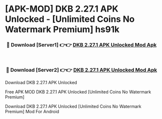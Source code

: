 # [APK-MOD] DKB 2.27.1 APK Unlocked - [Unlimited Coins No Watermark Premium] hs91k



<div align="center">
<h3>🔴 Download [Server1] 👉👉 <a href="https://momento.my/?title=DKB_2.27.1_APK_Unlocked">DKB 2.27.1 APK Unlocked Mod Apk</a></h3><br>

<h3>🔴 Download [Server2] 👉👉 <a href="https://momento.my/?title=DKB_2.27.1_APK_Unlocked">DKB 2.27.1 APK Unlocked Mod Apk</a></h3>
</div>



Download DKB 2.27.1 APK Unlocked 

Free APK MOD DKB 2.27.1 APK Unlocked [Unlimited Coins No Watermark Premium]

Download DKB 2.27.1 APK Unlocked [Unlimited Coins No Watermark Premium] Mod For Android
